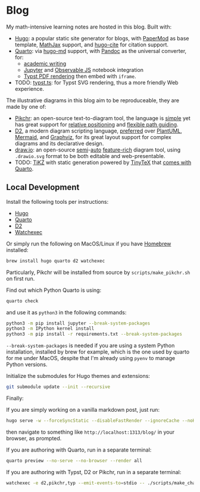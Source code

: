 # Blog

My math-intensive learning notes are hosted in this blog. Built with:

- [Hugo](https://gohugo.io/): a popular static site generator for blogs, with [PaperMod](https://github.com/adityatelange/hugo-PaperMod) as base template, [MathJax](https://www.mathjax.org/) support, and [hugo-cite](https://github.com/loup-brun/hugo-cite) for citation support.
- [Quarto](https://quarto.org/): via [hugo-md](https://quarto.org/docs/output-formats/hugo.html) support, with [Pandoc](https://pandoc.org/) as the universal converter, for:
  - [academic writing](https://quarto.org/docs/authoring/front-matter.html)
  - [Jupyter](https://jupyter.org/) and [Observable JS](https://quarto.org/docs/interactive/ojs/) notebook integration
  - [Typst PDF rendering](https://quarto.org/docs/output-formats/typst.html) then embed with `iframe`.
- TODO: [typst.ts](https://github.com/Myriad-Dreamin/typst.ts): for Typst SVG rendering, thus a more friendly Web experience.

The illustrative diagrams in this blog aim to be reproduceable, they are made by one of:

- [Pikchr](https://pikchr.org/): an open-source text-to-diagram tool, the language is [simple](https://pikchr.org/home/doc/trunk/doc/grammar.md) yet has great support for [relative positioning](https://pikchr.org/home/doc/trunk/doc/position.md) and [flexible path guiding](https://pikchr.org/home/doc/trunk/doc/locattr.md).
- [D2](https://d2lang.com/), a modern diagram scripting language, [preferred](https://text-to-diagram.com/) over [PlantUML](https://plantuml.com/), [Mermaid](https://mermaid-js.github.io/mermaid/#/), and [Graphviz](https://graphviz.org/), for its great layout support for complex diagrams and its declarative design.
- [draw.io]((https://github.com/jgraph/drawio)): an open-source [semi](https://www.drawio.com/blog/smart-diagram-generation)-[auto](https://www.drawio.com/doc/faq/apply-layouts) [feature-rich](https://www.drawio.com/features#easy-to-use-diagram-editor) diagram tool, using `.drawio.svg` format to be both editable and web-presentable.
- TODO: [TiKZ](https://github.com/pgf-tikz/pgf) with static generation powered by [TinyTeX](https://yihui.org/tinytex/) that [comes with Quarto](https://github.com/quarto-dev/quarto-actions/tree/main/setup).

## Local Development

Install the following tools per instructions:

- [Hugo](https://gohugo.io/installation/)
- [Quarto](https://quarto.org/docs/get-started/)
- [D2](https://d2lang.com/tour/install)
- [Watchexec](https://watchexec.github.io/downloads/watchexec/)

Or simply run the following on MacOS/Linux if you have [Homebrew](https://brew.sh/) installed:

```bash
brew install hugo quarto d2 watchexec
```

Particularly, Pikchr will be installed from source by `scripts/make_pikchr.sh` on first run.

Find out which Python Quarto is using:

```bash
quarto check
```

and use it as `python3` in the following commands:

```bash
python3 -m pip install jupyter --break-system-packages
python3 -m IPython kernel install
python3 -m pip install -r requirements.txt --break-system-packages
```

`--break-system-packages` is needed if you are using a system Python installation, installed by brew for example, which is the one used by quarto for me under MacOS, despite that I'm already using `pyenv` to manage Python versions.

Initialize the submodules for Hugo themes and extensions:

```bash
git submodule update --init --recursive
```

Finally:

If you are simply working on a vanilla markdown post, just run:

```bash
hugo serve -w --forceSyncStatic --disableFastRender --ignoreCache --noHTTPCache
```

then navigate to something like `http://localhost:1313/blog/` in your browser, as prompted.

If you are authoring with Quarto, run in a separate terminal:

```bash
quarto preview --no-serve --no-browser --render all
```

If you are authoring with Typst, D2 or Pikchr, run in a separate terminal:

```bash
watchexec -e d2,pikchr,typ --emit-events-to=stdio -- ./scripts/make_changed.sh
```